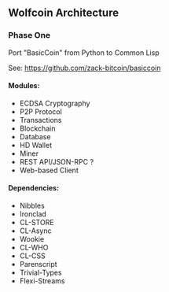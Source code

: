 ## Wolfcoin Architecture

### Phase One

Port "BasicCoin" from Python to Common Lisp

See: https://github.com/zack-bitcoin/basiccoin

#### Modules:

* ECDSA Cryptography
* P2P Protocol
* Transactions
* Blockchain
* Database
* HD Wallet
* Miner
* REST API/JSON-RPC ?
* Web-based Client

#### Dependencies:

* Nibbles
* Ironclad
* CL-STORE
* CL-Async
* Wookie
* CL-WHO
* CL-CSS
* Parenscript
* Trivial-Types
* Flexi-Streams

